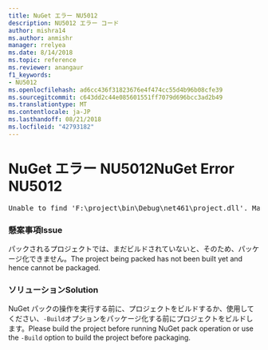 ```yaml
---
title: NuGet エラー NU5012
description: NU5012 エラー コード
author: mishra14
ms.author: anmishr
manager: rrelyea
ms.date: 8/14/2018
ms.topic: reference
ms.reviewer: anangaur
f1_keywords:
- NU5012
ms.openlocfilehash: ad6cc436f31823676e4f474cc55d4b96b08cfe39
ms.sourcegitcommit: c643dd2c44e085601551ff7079d696bcc3ad2b49
ms.translationtype: MT
ms.contentlocale: ja-JP
ms.lasthandoff: 08/21/2018
ms.locfileid: "42793182"
---
```

# <a name="nuget-error-nu5012"></a><span data-ttu-id="2e7e0-103">NuGet エラー NU5012</span><span class="sxs-lookup"><span data-stu-id="2e7e0-103">NuGet Error NU5012</span></span>
<pre>Unable to find 'F:\project\bin\Debug\net461\project.dll'. Make sure the project has been built.</pre>

### <a name="issue"></a><span data-ttu-id="2e7e0-104">懸案事項</span><span class="sxs-lookup"><span data-stu-id="2e7e0-104">Issue</span></span>

<span data-ttu-id="2e7e0-105">パックされるプロジェクトでは、まだビルドされていないと、そのため、パッケージ化できません。</span><span class="sxs-lookup"><span data-stu-id="2e7e0-105">The project being packed has not been built yet and hence cannot be packaged.</span></span>


### <a name="solution"></a><span data-ttu-id="2e7e0-106">ソリューション</span><span class="sxs-lookup"><span data-stu-id="2e7e0-106">Solution</span></span>

<span data-ttu-id="2e7e0-107">NuGet パックの操作を実行する前に、プロジェクトをビルドするか、使用してください、`-Build`オプションをパッケージ化する前にプロジェクトをビルドします。</span><span class="sxs-lookup"><span data-stu-id="2e7e0-107">Please build the project before running NuGet pack operation or use the `-Build` option to build the project before packaging.</span></span>

